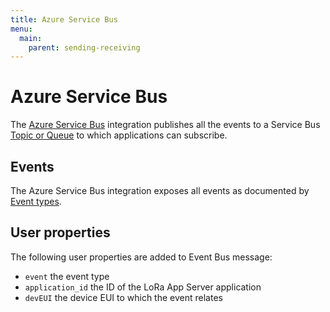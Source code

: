 ```yaml
---
title: Azure Service Bus
menu:
  main:
    parent: sending-receiving
---
```


# Azure Service Bus

The [Azure Service Bus](https://azure.microsoft.com/en-us/services/service-bus/)
integration publishes all the events to a Service Bus [Topic or Queue](https://docs.microsoft.com/en-us/azure/service-bus-messaging/service-bus-messaging-overview)
to which applications can subscribe.

## Events

The Azure Service Bus integration exposes all events as documented by [Event types](../#event-types).

## User properties

The following user properties are added to Event Bus message:

* `event` the event type
* `application_id` the ID of the LoRa App Server application
* `devEUI` the device EUI to which the event relates

